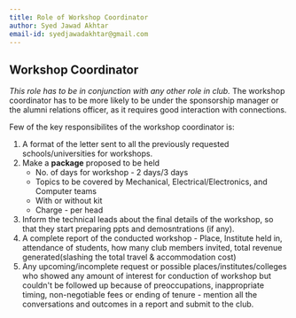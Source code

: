 ```yaml
---
title: Role of Workshop Coordinator
author: Syed Jawad Akhtar
email-id: syedjawadakhtar@gmail.com
---
```


## Workshop Coordinator

_This role has to be in conjunction with any other role in club._
The workshop coordinator has to be more likely to be under the sponsorship manager or the alumni relations officer, as it requires good interaction with connections.

Few of the key responsibilites of the workshop coordinator is:

1. A format of the letter sent to all the previously requested schools/universities for workshops.
2. Make a **package** proposed to be held
    - No. of days for workshop - 2 days/3 days
    - Topics to be covered by Mechanical, Electrical/Electronics, and Computer teams
    - With or without kit
    - Charge - per head
3. Inform the technical leads about the final details of the workshop, so that they start preparing ppts and demosntrations (if any).
4. A complete report of the conducted workshop - Place, Institute held in, attendance of students, how many club members invited, total revenue generated(slashing the total travel & accommodation cost)
5. Any upcoming/incomplete request or possible places/institutes/colleges who showed any amount of interest for conduction of workshop but couldn't be followed up because of preoccupations, inappropriate timing, non-negotiable fees or ending of tenure - mention all the conversations and outcomes in a report and submit to the club.

